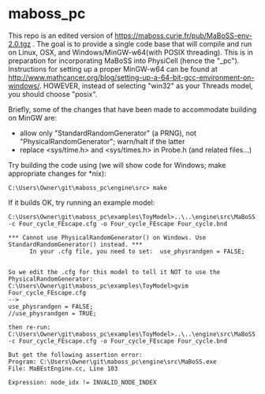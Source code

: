 # maboss_pc

This repo is an edited version of https://maboss.curie.fr/pub/MaBoSS-env-2.0.tgz . The goal is to provide a single code base that will compile and run on Linux, OSX, and Windows/MinGW-w64(with POSIX threading). This is in preparation for incorporating MaBoSS into PhysiCell (hence the "_pc"). Instructions for setting up a proper MinGW-w64 can be found at http://www.mathcancer.org/blog/setting-up-a-64-bit-gcc-environment-on-windows/. HOWEVER, instead of selecting "win32" as your Threads model, you should choose "posix".

Briefly, some of the changes that have been made to accommodate building on MinGW are:

* allow only "StandardRandomGenerator" (a PRNG), not "PhysicalRandomGenerator"; warn/halt if the latter
* replace <sys/time.h> and <sys/times.h> in Probe.h (and related files...)

Try building the code using (we will show code for Windows; make appropriate changes for *nix):
```
C:\Users\Owner\git\maboss_pc\engine\src> make
```

If it builds OK, try running an example model:
```
C:\Users\Owner\git\maboss_pc\examples\ToyModel>..\..\engine\src\MaBoSS.exe  -c Four_cycle_FEscape.cfg -o Four_cycle_FEscape Four_cycle.bnd

*** Cannot use PhysicalRandomGenerator() on Windows. Use StandardRandomGenerator() instead. ***
      In your .cfg file, you need to set:  use_physrandgen = FALSE;


So we edit the .cfg for this model to tell it NOT to use the PhysicalRandomGenerator:
C:\Users\Owner\git\maboss_pc\examples\ToyModel>gvim Four_cycle_FEscape.cfg
--> 
use_physrandgen = FALSE;
//use_physrandgen = TRUE;

then re-run:
C:\Users\Owner\git\maboss_pc\examples\ToyModel>..\..\engine\src\MaBoSS.exe  -c Four_cycle_FEscape.cfg -o Four_cycle_FEscape Four_cycle.bnd

But get the following assertion error:
Program: C:\Users\Owner\git\maboss_pc\engine\src\MaBoSS.exe
File: MaBEstEngine.cc, Line 103

Expression: node_idx != INVALID_NODE_INDEX
```

